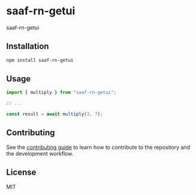 # saaf-rn-getui

saaf-rn-getui

## Installation

```sh
npm install saaf-rn-getui
```

## Usage

```js
import { multiply } from "saaf-rn-getui";

// ...

const result = await multiply(3, 7);
```

## Contributing

See the [contributing guide](CONTRIBUTING.md) to learn how to contribute to the repository and the development workflow.

## License

MIT
